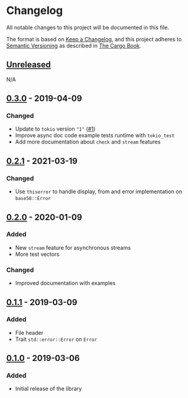 # Changelog
All notable changes to this project will be documented in this file.

The format is based on [Keep a Changelog](https://keepachangelog.com/en/1.0.0/),
and this project adheres to [Semantic Versioning](https://semver.org/spec/v2.0.0.html) as described in [The Cargo Book](https://doc.rust-lang.org/cargo/reference/manifest.html#the-version-field).

## [Unreleased]
N/A

## [0.3.0] - 2019-04-09
### Changed
- Update to `tokio` version `"1"` ([#1](https://github.com/monero-rs/base58-monero/pull/1))
- Improve async doc code example tests runtime with `tokio_test`
- Add more documentation about `check` and `stream` features

## [0.2.1] - 2021-03-19
### Changed
- Use `thiserror` to handle display, from and error implementation on `base58::Error`

## [0.2.0] - 2020-01-09
### Added
- New `stream` feature for asynchronous streams
- More test vectors

### Changed
- Improved documentation with examples

## [0.1.1] - 2019-03-09
### Added
- File header
- Trait `std::error::Error` on `Error`

## [0.1.0] - 2019-03-06
### Added
- Initial release of the library

[Unreleased]: https://github.com/monero-rs/base58-monero/compare/v0.3.0...HEAD
[0.3.0]: https://github.com/monero-rs/base58-monero/compare/v0.2.1...v0.3.0
[0.2.1]: https://github.com/monero-rs/base58-monero/compare/v0.2.0...v0.2.1
[0.2.0]: https://github.com/monero-rs/base58-monero/compare/v0.1.1...v0.2.0
[0.1.1]: https://github.com/monero-rs/base58-monero/compare/v0.1.0...v0.1.1
[0.1.0]: https://github.com/monero-rs/base58-monero/releases/tag/v0.1.0
